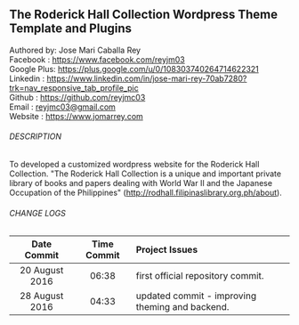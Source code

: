 
## The Roderick Hall Collection Wordpress Theme Template and Plugins

Authored by: Jose Mari Caballa Rey<br/>
Facebook   : https://www.facebook.com/reyjm03<br/>
Google Plus: https://plus.google.com/u/0/108303740264714622321<br/>
Linkedin   : https://www.linkedin.com/in/jose-mari-rey-70ab7280?trk=nav_responsive_tab_profile_pic<br/>
Github     : https://github.com/reyjmc03<br/>
Email      : reyjmc03@gmail.com<br/>
Website    : https://www.jomarrey.com

###### DESCRIPTION
To developed a customized wordpress website for the Roderick Hall Collection. "The Roderick Hall Collection is a unique and important private library of books and papers dealing with World War II and the Japanese Occupation of the Philippines" (http://rodhall.filipinaslibrary.org.ph/about).

###### CHANGE LOGS
| Date Commit  | Time Commit | Project Issues |
| :---: | :---: | :--- |
|  20 August 2016  | 06:38 | first official repository commit.  |
|  28 August 2016  | 04:33 | updated commit - improving theming and backend. |




